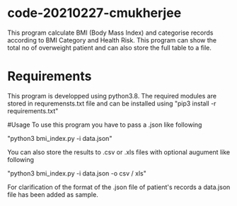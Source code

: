 # code-20210227-cmukherjee
This program calculate BMI (Body Mass Index) and categorise records according to BMI Category and Health Risk. This program can show the total no of overweight patient and can also store the full table to a file.

# Requirements
This program is developped using python3.8. The required modules are stored in requremensts.txt file and can be installed using "pip3 install -r requirements.txt"

#Usage
To use this program you have to pass a .json like following

"python3 bmi_index.py -i data.json"

You can also store the results to .csv or .xls files with optional augument like following

"python3 bmi_index.py -i data.json -o csv / xls"

For clarification of the format of the .json file of patient's records a data.json file has been added as sample.